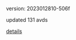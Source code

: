 version: 2023012810-506f

updated 131 avds

[details](https://github.com/0x74f917491bfa7ebfa379/ali_avd_db/blob/master/change_log/2023/01/28/10/506f.txt)